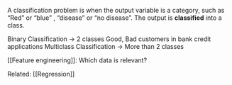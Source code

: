A classification problem is when the output variable is a category, such as “Red” or “blue” , “disease” or “no disease”. The output is **classified** into a class.

Binary Classification -> 2 classes
	Good, Bad customers in bank credit applications
Multiclass Classification -> More than 2 classes

[[Feature engineering]]: Which data is relevant?

Related: [[Regression]]